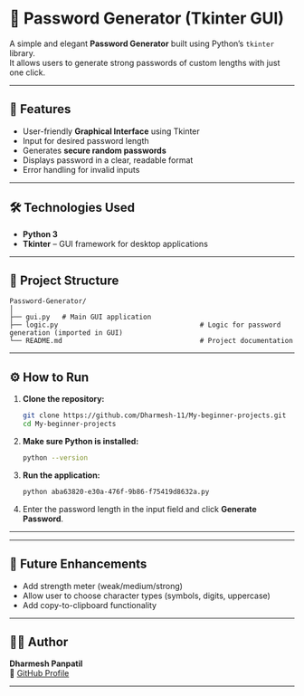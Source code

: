 
# 🧩 Password Generator (Tkinter GUI)

A simple and elegant **Password Generator** built using Python’s `tkinter` library.  
It allows users to generate strong passwords of custom lengths with just one click.

---

## 🚀 Features
- User-friendly **Graphical Interface** using Tkinter  
- Input for desired password length  
- Generates **secure random passwords**  
- Displays password in a clear, readable format  
- Error handling for invalid inputs  

---

## 🛠️ Technologies Used
- **Python 3**
- **Tkinter** – GUI framework for desktop applications

---

## 📂 Project Structure
```
Password-Generator/
│
├── gui.py   # Main GUI application
├── logic.py                                   # Logic for password generation (imported in GUI)
└── README.md                                  # Project documentation
```

---

## ⚙️ How to Run

1. **Clone the repository:**
   ```bash
   git clone https://github.com/Dharmesh-11/My-beginner-projects.git
   cd My-beginner-projects

   ```

2. **Make sure Python is installed:**
   ```bash
   python --version
   ```

3. **Run the application:**
   ```bash
   python aba63820-e30a-476f-9b86-f75419d8632a.py
   ```

4. Enter the password length in the input field and click **Generate Password**.

---

---

## 🧠 Future Enhancements
- Add strength meter (weak/medium/strong)  
- Allow user to choose character types (symbols, digits, uppercase)  
- Add copy-to-clipboard functionality  

---

## 👨‍💻 Author
**Dharmesh Panpatil**  
🔗 [GitHub Profile](https://github.com/Dharmesh-11)

---
